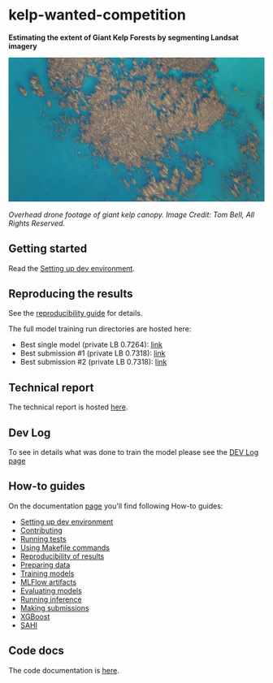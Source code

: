 kelp-wanted-competition
======

**Estimating the extent of Giant Kelp Forests by segmenting Landsat imagery**

![kelp-canopy.jpg](docs/assets/images/competition/kelp-canopy.jpg)

_Overhead drone footage of giant kelp canopy. Image Credit: Tom Bell, All Rights Reserved._

## Getting started

Read the [Setting up dev environment](https://xultaeculcis.github.io/kelp-wanted-competition/guides/setup-dev-env/).

## Reproducing the results

See the [reproducibility guide](https://xultaeculcis.github.io/kelp-wanted-competition/guides/reproducibility/) for
details.

The full model training run directories are hosted here:

* Best single model (private LB 0.7264): [link]()
* Best submission #1 (private LB 0.7318): [link]()
* Best submission #2 (private LB 0.7318): [link]()

## Technical report

The technical report is hosted [here](https://xultaeculcis.github.io/kelp-wanted-competition/technical-report/).

## Dev Log

To see in details what was done to train the model please see the
[DEV Log page](https://xultaeculcis.github.io/kelp-wanted-competition/dev-log/)

## How-to guides

On the documentation [page](https://xultaeculcis.github.io/kelp-wanted-competition/) you'll find following How-to guides:

* [Setting up dev environment](https://xultaeculcis.github.io/kelp-wanted-competition/guides/setup-dev-env/)
* [Contributing](https://xultaeculcis.github.io/kelp-wanted-competition/guides/contributing/)
* [Running tests](https://xultaeculcis.github.io/kelp-wanted-competition/guides/tests/)
* [Using Makefile commands](https://xultaeculcis.github.io/kelp-wanted-competition/guides/makefile-usage/)
* [Reproducibility of results](https://xultaeculcis.github.io/kelp-wanted-competition/guides/reproducibility/)
* [Preparing data](https://xultaeculcis.github.io/kelp-wanted-competition/guides/data-prep/)
* [Training models](https://xultaeculcis.github.io/kelp-wanted-competition/guides/training/)
* [MLFlow artifacts](https://xultaeculcis.github.io/kelp-wanted-competition/guides/mlflow-artifacts/)
* [Evaluating models](https://xultaeculcis.github.io/kelp-wanted-competition/guides/evaluation/)
* [Running inference](https://xultaeculcis.github.io/kelp-wanted-competition/guides/inference/)
* [Making submissions](https://xultaeculcis.github.io/kelp-wanted-competition/guides/submissions/)
* [XGBoost](https://xultaeculcis.github.io/kelp-wanted-competition/guides/xgb-stuff/)
* [SAHI](https://xultaeculcis.github.io/kelp-wanted-competition/guides/sahi/)

## Code docs

The code documentation is [here](https://xultaeculcis.github.io/kelp-wanted-competition/api_ref/).
